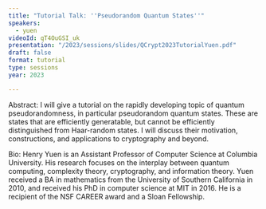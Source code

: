 ```yaml
---
title: "Tutorial Talk: ''Pseudorandom Quantum States''"
speakers:
  - yuen
videoId: qT4OuGSI_uk
presentation: "/2023/sessions/slides/QCrypt2023TutorialYuen.pdf"
draft: false
format: tutorial
type: sessions
year: 2023

---
```

Abstract: I will give a tutorial on the rapidly developing topic of quantum pseudorandomness, in particular pseudorandom quantum states. These are states that are efficiently generatable, but cannot be efficiently distinguished from Haar-random states. I will discuss their motivation, constructions, and applications to cryptography and beyond.

Bio: Henry Yuen is an Assistant Professor of Computer Science at Columbia University. His research focuses on the interplay between quantum computing, complexity theory, cryptography, and information theory. Yuen received a BA in mathematics from the University of Southern California in 2010, and received his PhD in computer science at MIT in 2016. He is a recipient of the NSF CAREER award and a Sloan Fellowship.

<!-- fields to use above: -->
<!-- videoId: "Vfl9pPh6ipI" -->
<!-- presentation: "/2023/sessions/slides/QCrypt2023TutorialYuen.pdf" -->
